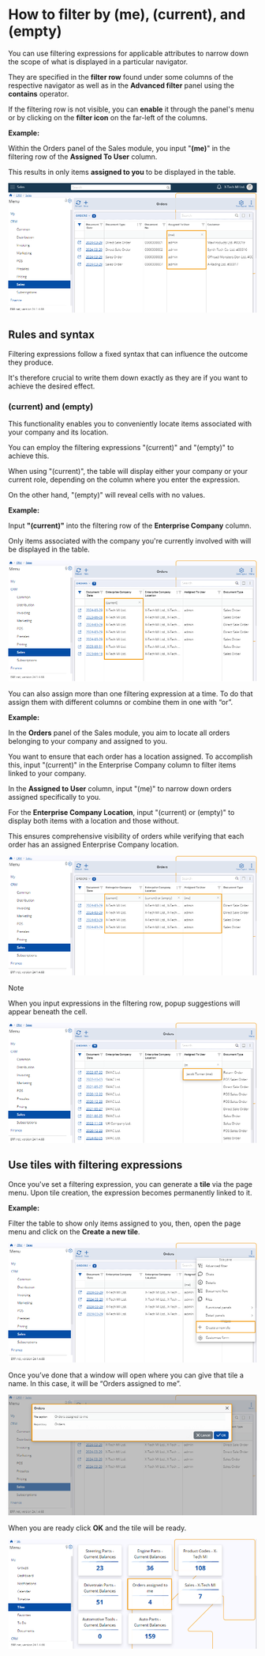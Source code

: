 # How to filter by (me), (current), and (empty)
 
You can use filtering expressions for applicable attributes to narrow down the scope of what is displayed in a particular navigator.
 
They are specified in the **filter row** found under some columns of the respective navigator as well as in the **Advanced filter** panel using the **contains** operator.
 
If the filtering row is not visible, you can **enable** it through the panel's menu or by clicking on the **filter icon** on the far-left of the columns.

**Example:**

Within the Orders panel of the Sales module, you input "**(me)**" in the filtering row of the **Assigned To User** column.

This results in only items **assigned to you** to be displayed in the table.
 
![picture](pictures/filtering_expression_(me)_29_03.png)
 
## Rules and syntax
 
Filtering expressions follow a fixed syntax that can influence the outcome they produce.

It's therefore crucial to write them down exactly as they are if you want to achieve the desired effect.
 
### (current) and (empty)

This functionality enables you to conveniently locate items associated with your company and its location.

You can employ the filtering expressions "(current)" and "(empty)" to achieve this. 

When using "(current)", the table will display either your company or your current role, depending on the column where you enter the expression. 

On the other hand, "(empty)" will reveal cells with no values.

**Example:**

Input **"(current)"** into the filtering row of the **Enterprise Company** column. 

Only items associated with the company you're currently involved with will be displayed in the table.
 
 ![picture](pictures/filtering_expression_(current)_29_03.png)
 
You can also assign more than one filtering expression at a time. To do that assign them with different columns or combine them in one with “or”.

**Example:**

In the **Orders** panel of the Sales module, you aim to locate all orders belonging to your company and assigned to you. 

You want to ensure that each order has a location assigned. To accomplish this, input "(current)" in the Enterprise Company column to filter items linked to your company. 

In the **Assigned to User** column, input "(me)" to narrow down orders assigned specifically to you. 

For the **Enterprise Company Location**, input "(current) or (empty)" to display both items with a location and those without. 

This ensures comprehensive visibility of orders while verifying that each order has an assigned Enterprise Company location.
 
![picture](pictures/filtering_expression_combination_29_03.png)
 
> [!NOTE]
> 
> When you input expressions in the filtering row, popup suggestions will appear beneath the cell.

![picture](pictures/filtering_expression_popup_29_03.png)

## Use tiles with filtering expressions

Once you've set a filtering expression, you can generate a **tile** via the page menu. Upon tile creation, the expression becomes permanently linked to it.

**Example:**

Filter the table to show only items assigned to you, then, open the page menu and click on the **Create a new tile**.
 
![picture](pictures/filtering_expression_Create_tile_29_03.png)

Once you’ve done that a window will open where you can give that tile a name. In this case, it will be “Orders assigned to me”.

![picture](pictures/filtering_expression_tile_name_29_03.png)
 
When you are ready click **OK** and the tile will be ready.
 
![picture](pictures/filtering_expression_tile_29_03.png)
